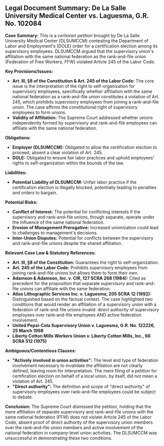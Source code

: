 ## Legal Document Summary: De La Salle University Medical Center vs. Laguesma, G.R. No. 102084

**Case Summary:** This is a *certiorari* petition brought by De La Salle University Medical Center (DLSUMCCM) contesting the Department of Labor and Employment's (DOLE) order for a certification election among its supervisory employees. DLSUMCCM argued that the supervisory union's affiliation with the same national federation as the rank-and-file union (Federation of Free Workers, FFW) violated Article 245 of the Labor Code.

**Key Provisions/Issues:**

*   **Art. III, §8 of the Constitution & Art. 245 of the Labor Code:**  The core issue is the interpretation of the right to self-organization for supervisory employees, specifically whether affiliation with the same national federation as a rank-and-file union constitutes a violation of Art. 245, which prohibits supervisory employees from joining a rank-and-file union. The case affirms the constitutional right of supervisory employees to form unions.
*   **Validity of Affiliation:** The Supreme Court addressed whether unions independently formed by supervisory and rank-and-file employees can affiliate with the same national federation.

**Obligations:**

*   **Employer (DLSUMCCM):** Obligated to allow the certification election to proceed, absent a clear violation of Art. 245.
*   **DOLE:** Obligated to ensure fair labor practices and uphold employees' rights to self-organization within the bounds of the law.

**Liabilities:**

*   **Potential Liability of DLSUMCCM:** Unfair labor practice if the certification election is illegally blocked, potentially leading to penalties and orders to bargain.

**Potential Risks:**

*   **Conflict of Interest:** The potential for conflicting interests if the supervisory and rank-and-file unions, though separate, operate under the influence of the same national federation.
*   **Erosion of Management Prerogative:**  Increased unionization could lead to challenges to management's decisions.
*   **Inter-Union Disputes:** Potential for conflicts between the supervisory and rank-and-file unions despite the shared affiliation.

**Relevant Case Law & Statutory References:**

*   **Art. III, §8 of the Constitution:** Guarantees the right to self-organization.
*   **Art. 245 of the Labor Code:**  Prohibits supervisory employees from joining rank-and-file unions but allows them to form their own.
*   **Adamson & Adamson, Inc. v. CIR, 127 SCRA 268 (1984):**  Cited as precedent for the proposition that separate supervisory and rank-and-file unions can affiliate with the same federation.
*   **Atlas Lithographic Services Inc. v. Laguesma, 205 SCRA 12 (1992):**  Distinguished based on the factual context.  The case highlighted two conditions that would render an affiliation of a supervisory union with a federation of rank-and-file unions invalid: direct authority of supervisory employees over rank-and-file employees AND active federation involvement.
*   **United Pepsi-Cola Supervisory Union v. Laguesma, G.R. No. 122226, 25 March 1998**
*   **Liberty Cotton Mills Workers Union v. Liberty Cotton Mills, Inc., 66 SCRA 512 (1975)**

**Ambiguous/Contentious Clauses:**

*   **"Actively involved in union activities":** The level and type of federation involvement necessary to invalidate the affiliation are not clearly defined, leaving room for interpretation. The mere filing of a petition for certification election on behalf of a local union, by itself, did not mean a violation of Art. 245.
*   **"Direct authority":** The definition and scope of "direct authority" of supervisory employees over rank-and-file employees could be subject to debate.

**Conclusion:** The Supreme Court dismissed the petition, holding that the mere affiliation of separate supervisory and rank-and-file unions with the same national federation (FFW) does not violate Article 245 of the Labor Code, absent proof of direct authority of the supervisory union members over the rank-and-file union members and active involvement of the national federation in company-level union activities. The DLSUMCCM was unsuccessful in demonstrating these two conditions.

